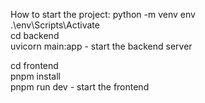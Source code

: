 How to start the project:
python -m venv env  
.\env\Scripts\Activate  
cd backend  
uvicorn main:app - start the backend server  
  
cd frontend  
pnpm install  
pnpm run dev - start the frontend  

